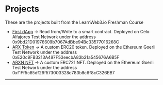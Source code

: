# Projects

These are the projects built from the LearnWeb3.io Freshman Course

- [First dApp](https://github.com/arav06/web3/tree/main/freshman/projects/first-dapp) -> Read from/Write to a smart contract. Deployed on Celo Alfajores Test Network under the address 0x9bd21D01976609b7067AdBbe94Bc33577016268C
- [ARX Token](https://github.com/arav06/web3/tree/main/freshman/projects/arx-token) -> A custom ERC20 token. Deployed on the Ethereum Goerli Test Network under the address 0xE20c9FB3213A497F53eecbA83b21a545676A6B5F
- [ARXN NFT](https://github.com/arav06/web3/tree/main/freshman/projects/arxn-nft) -> A custom ERC721 NFT. Deployed on the Ethereum Goerli Test Network under the address 0xf1Ff5c85df29f573003328c783b8c6f8cC326EB7

***
